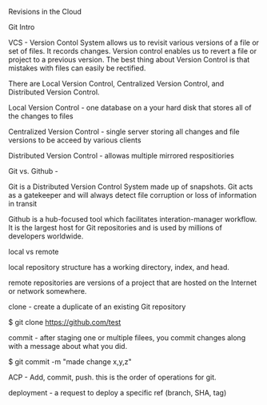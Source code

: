 Revisions in the Cloud

Git Intro

VCS - Version Contol System allows us to revisit various versions of a file or set of files. It records changes. Version control enables us to revert a file or project to a previous version. The best thing about Version Control is that mistakes with files can easily be rectified.

There are Local Version Control, Centralized Version Control, and Distributed Version Control.

Local Version Control - one database on a your hard disk that stores all of the changes to files

Centralized Version Control - single server storing all changes and file versions to be acceed by various clients

Distributed Version Control - allowas multiple mirrored respositiories


Git vs. Github - 

Git is a Distributed Version Control System made up of snapshots. Git acts as a gatekeeper and will always detect file corruption or loss of information in transit

Github is a hub-focused tool which facilitates interation-manager workflow. It is the largest host for Git repositories and is used by millions of developers worldwide.

local vs remote

local repository structure has a working directory, index, and head.

remote repositories are versions of a project that are hosted on the Internet or network somewhere.

clone - create a duplicate of an existing Git repository

$ git clone https://github.com/test


commit - after staging one or multiple filees, you commit changes along with a message about what you did.

$ git commit -m "made change x,y,z"


ACP - Add, commit, push. this is the order of operations for git.

deployment - a request to deploy a specific ref (branch, SHA, tag)